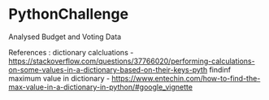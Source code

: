 # PythonChallenge
Analysed Budget and Voting Data

References : 
dictionary calcluations - https://stackoverflow.com/questions/37766020/performing-calculations-on-some-values-in-a-dictionary-based-on-their-keys-pyth
findinf maximum value in dictionary - https://www.entechin.com/how-to-find-the-max-value-in-a-dictionary-in-python/#google_vignette
